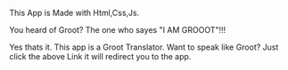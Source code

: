 This App is Made with Html,Css,Js.

You heard of Groot? The one who sayes "I AM GROOOT"!!!

Yes thats it. 
This app is a Groot Translator.
Want to speak like Groot? Just click the above Link
it will redirect you to the app.
